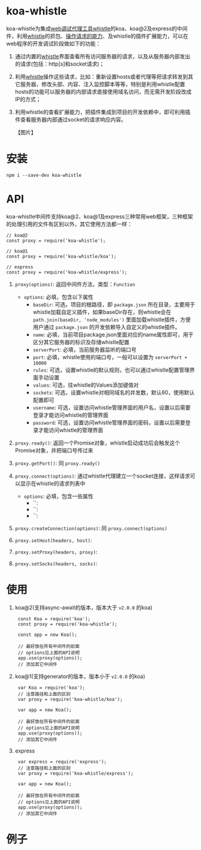 # koa-whistle

koa-whistle为集成[web调试代理工具whistle](https://github.com/avwo/whistle)的koa、koa@2及express的中间件，利用[whistle](https://github.com/avwo/whistle)的抓包、[操作请求的能力](https://avwo.github.io/whistle/rules/)、及whistle的插件扩展能力，可以在web程序的开发调试阶段做如下的功能：

1. 通过内置的[whistle](https://github.com/avwo/whistle)界面查看所有访问服务器的请求，以及从服务器内部发出的请求(包括：http[s]和socket请求)；
2. 利用[whistle](https://github.com/avwo/whistle)操作这些请求，比如：重新设置hosts或者代理等把请求转发到其它服务器，修改头部、内容、注入监控脚本等等，特别是利用whistle配置hosts的功能可以服务器的内部请求直接使用域名访问，而无需开发阶段改成IP的方式；
3. 利用whistle的查看扩展能力，把插件集成到项目的开发依赖中，即可利用插件查看服务器内部通过socket的请求响应内容。


	【图片】

# 安装

	npm i --save-dev koa-whistle

# API
koa-whistle中间件支持koa@2、koa@1及express三种常用web框架，三种框架的处理引用的文件有区别以外，其它使用方法都一样：

	// koa@2
	const proxy = require('koa-whistle');
	
	// koa@1
	const proxy = require('koa-whistle/koa');

	// express
	const proxy = require('koa-whistle/express');


1. `proxy(options)`: 返回中间件方法，类型：`Function` 
	- `options`: 必填，包含以下属性
		- `baseDir`: 可选，项目的根路径，即 `package.json` 所在目录，主要用于whistle加载自定义插件，如果baseDir存在，则whistle会在 `path.join(baseDir, 'node_modules')` 里面加载whistle插件，方便用户通过 `package.json` 的开发依赖导入自定义的whistle插件。
		- `name`: 必填，当前项目package.json里面对应的name属性即可，用于区分其它服务器的标识及存储whistle配置
		- `serverPort`: 必填，当前服务器监听的端口号
		- `port`: 必填，whistle使用的端口号，一般可以设置为 `serverPort + 10000`
		- `rules`: 可选，设置whistle的默认规则，也可以通过whistle配置管理界面手动设置
		- `values`: 可选，往whistle的Values添加键值对
		- `sockets`: 可选，设置whistle对相同域名的并发数，默认60，使用默认配置即可
		- `username`: 可选，设置访问whistle管理界面的用户名，设置以后需要登录才能访问whistle的管理界面
		- `password`: 可选，设置访问whistle管理界面的密码，设置以后需要登录才能访问whistle的管理界面
		 
2. `proxy.ready()`: 返回一个Promise对象，whistle启动成功后会触发这个Promise对象，并把端口号传过来
3. `proxy.getPort()`: 同 `proxy.ready()`
4. `proxy.connect(options)`: 通过whistle代理建立一个socket连接，这样请求可以显示在whistle的请求列表中
	- `options`: 必填，包含一些属性
		- ``: 
		- ``: 
		- ``: 

5. `proxy.createConnection(options)`: 同 `proxy.connect(options)`
6. `proxy.setHost(headers, host)`: 
7. `proxy.setProxy(headers, proxy)`: 
8. `proxy.setSocks(headers, socks)`: 

# 使用

1. koa@2(支持async-await的版本，版本大于 `v2.0.0` 的koa)

		const Koa = require('koa');
		const proxy = require('koa-whistle');
	
		const app = new Koa();
	
		// 最好放在所有中间件的前面
		// options见上面的API说明
		app.use(proxy(options));
		// 添加其它中间件

2. koa@1(支持generator的版本，版本小于 `v2.0.0` 的koa)

		var Koa = require('koa');
		// 注意路径和上面的区别
		var proxy = require('koa-whistle/koa');
	
		var app = new Koa();
	
		// 最好放在所有中间件的前面
		// options见上面的API说明
		app.use(proxy(options));
		// 添加其它中间件

3. express

		var express = require('express');
		// 注意路径和上面的区别
		var proxy = require('koa-whistle/express');
	
		var app = new Koa();
	
		// 最好放在所有中间件的前面
		// options见上面的API说明
		app.use(proxy(options));
		// 添加其它中间件
	
	
# 例子

